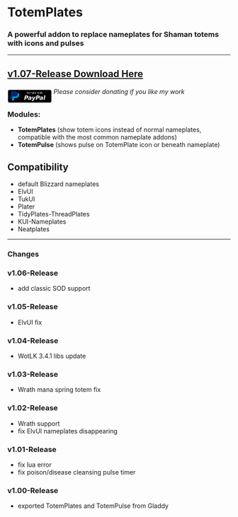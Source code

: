 # TotemPlates

### A powerful addon to replace nameplates for Shaman totems with icons and pulses

---

## [v1.07-Release Download Here](https://github.com/XiconQoo/TotemPlates/releases/download/v1.07-Release/TotemPlates_v1.07-Release.zip)

###### <a target="_blank" rel="noopener noreferrer" href="https://www.paypal.me/xiconqoo/10"><img src="https://raw.githubusercontent.com/XiconQoo/Gladdy/readme-media/Paypal-Donate.png" height="30" style="margin-top:-30px;position:relative;top:20px;"></a> Please consider donating if you like my work

### Modules:
- **TotemPlates** (show totem icons instead of normal nameplates, compatible with the most common nameplate addons)
- **TotemPulse** (shows pulse on TotemPlate icon or beneath nameplate)

## Compatibility

- default Blizzard nameplates
- ElvUI
- TukUI
- Plater
- TidyPlates-ThreadPlates
- KUI-Nameplates
- Neatplates

---

### Changes

### v1.06-Release
- add classic SOD support

### v1.05-Release

- ElvUI fix

### v1.04-Release

- WotLK 3.4.1 libs update

### v1.03-Release

- Wrath mana spring totem fix

### v1.02-Release

- Wrath support
- fix ElvUI nameplates disappearing

### v1.01-Release

- fix lua error
- fix poison/disease cleansing pulse timer

### v1.00-Release

- exported TotemPlates and TotemPulse from Gladdy